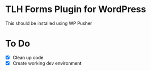 # TLH Forms Plugin for WordPress

This should be installed using WP Pusher

# To Do
- [x] Clean up code
- [x] Create working dev environment
